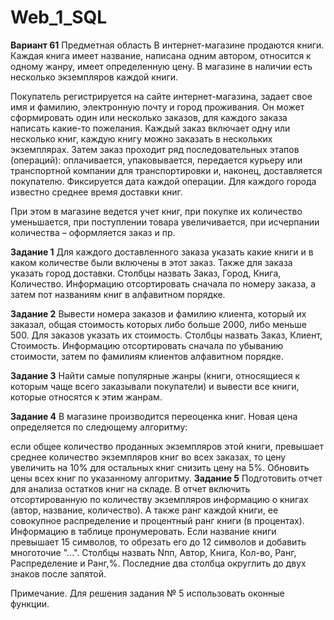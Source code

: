# Web_1_SQL
**Вариант 61**
Предметная область
В интернет-магазине продаются книги. Каждая книга имеет название, написана одним автором, относится к одному жанру, имеет определенную цену. В магазине в наличии есть несколько экземпляров каждой книги.

Покупатель регистрируется на сайте интернет-магазина, задает свое имя и фамилию, электронную почту и город проживания. Он может сформировать один или несколько заказов, для каждого заказа написать какие-то пожелания. Каждый заказ включает одну или несколько книг, каждую книгу можно заказать в нескольких экземплярах. Затем заказ проходит ряд последовательных этапов (операций): оплачивается, упаковывается, передается курьеру или транспортной компании для транспортировки и, наконец, доставляется покупателю. Фиксируется дата каждой операции. Для каждого города известно среднее время доставки книг.

При этом в магазине ведется учет книг, при покупке их количество уменьшается, при поступлении товара увеличивается, при исчерпании количества – оформляется заказ и пр.

**Задание 1**
Для каждого доставленного заказа указать какие книги и в каком количестве были включены в этот заказ. Также для заказа указать город доставки. Столбцы назвать Заказ, Город, Книга, Количество. Информацию отсортировать сначала по номеру заказа, а затем пот названиям книг в алфавитном порядке.

**Задание 2**
Вывести номера заказов и фамилию клиента, который их заказал, общая стоимость которых либо больше 2000, либо меньше 500. Для заказов указать их стоимость. Столбцы назвать Заказ, Клиент, Стоимость. Информацию отсортировать сначала по убыванию стоимости, затем по фамилиям клиентов алфавитном порядке.

**Задание 3**
Найти самые популярные жанры (книги, относящиеся к которым чаще всего заказывали покупатели) и вывести все книги, которые относятся к этим жанрам.

**Задание 4**
В магазине производится переоценка книг. Новая цена определяется по следющему алгоритму:

если общее количество проданных экземпляров этой книги, превышает среднее количество экземпляров книг во всех заказах, то цену увеличить на 10%
для остальных книг снизить цену на 5%.
Обновить цены всех книг по указанному алгоритму.
**Задание 5**
Подготовить отчет для анализа остатков книг на складе. В отчет включить отсортированную по количеству экземпляров информацию о книгах (автор, название, количество). А также ранг каждой книги, ее совокупное распределение и процентный ранг книги (в процентах). Информацию в таблице пронумеровать. Если название книги превышает 15 символов, то обрезать его до 12 символов и добавить  многоточие "...". Столбцы назвать Nпп, Автор, Книга, Кол-во, Ранг, Распределение и Ранг,%. Последние два столбца округлить до двух знаков после запятой.

Примечание. Для решения задания № 5 использовать оконные функции.
